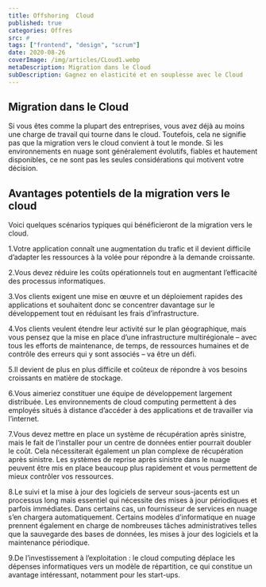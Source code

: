 ```yaml
---
title: Offshoring  Cloud
published: true
categories: Offres
src: #
tags: ["frontend", "design", "scrum"]
date: 2020-08-26
coverImage: /img/articles/CLoud1.webp
metaDescription: Migration dans le Cloud
subDescription: Gagnez en elasticité et en souplesse avec le Cloud
---
```


## Migration dans le Cloud

Si vous êtes comme la plupart des entreprises, vous avez déjà au moins une charge de travail qui tourne dans le cloud. Toutefois, cela ne signifie pas que la migration vers le cloud convient à tout le monde. Si les environnements en nuage sont généralement évolutifs, fiables et hautement disponibles, ce ne sont pas les seules considérations qui motivent votre décision.

## Avantages potentiels de la migration vers le cloud

Voici quelques scénarios typiques qui bénéficieront de la migration vers le cloud.

1.Votre application connaît une augmentation du trafic et il devient difficile d’adapter les ressources à la volée pour répondre à la demande croissante.

2.Vous devez réduire les coûts opérationnels tout en augmentant l’efficacité des processus informatiques.

3.Vos clients exigent une mise en œuvre et un déploiement rapides des applications et souhaitent donc se concentrer davantage sur le développement tout en réduisant les frais d’infrastructure.

4.Vos clients veulent étendre leur activité sur le plan géographique, mais vous pensez que la mise en place d’une infrastructure multirégionale – avec tous les efforts de maintenance, de temps, de ressources humaines et de contrôle des erreurs qui y sont associés – va être un défi.

5.Il devient de plus en plus difficile et coûteux de répondre à vos besoins croissants en matière de stockage.

6.Vous aimeriez constituer une équipe de développement largement distribuée. Les environnements de cloud computing permettent à des employés situés à distance d’accéder à des applications et de travailler via l’internet.

7.Vous devez mettre en place un système de récupération après sinistre, mais le fait de l’installer pour un centre de données entier pourrait doubler le coût. Cela nécessiterait également un plan complexe de récupération après sinistre. Les systèmes de reprise après sinistre dans le nuage peuvent être mis en place beaucoup plus rapidement et vous permettent de mieux contrôler vos ressources.

8.Le suivi et la mise à jour des logiciels de serveur sous-jacents est un processus long mais essentiel qui nécessite des mises à jour périodiques et parfois immédiates. Dans certains cas, un fournisseur de services en nuage s’en chargera automatiquement. Certains modèles d’informatique en nuage prennent également en charge de nombreuses tâches administratives telles que la sauvegarde des bases de données, les mises à jour des logiciels et la maintenance périodique.

9.De l’investissement à l’exploitation : le cloud computing déplace les dépenses informatiques vers un modèle de répartition, ce qui constitue un avantage intéressant, notamment pour les start-ups.
